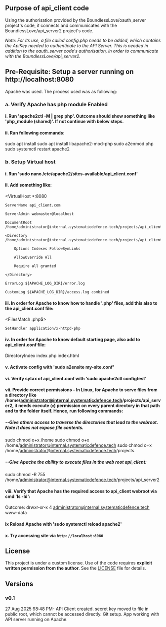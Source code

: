 ## Purpose of api_client code
Using the authorisation provided by the BoundlessLove/oauth_server project's code, it connects and communicates with the BoundlessLove/api_server2 project's code. 

*Note: For its use, a file called config.php needs to be added, which contains the ApiKey needed to authenticate to the API Server. This is needed in addition to the oauth_server code's authorisation, in order to communicate with the BoundlessLove/api_server2.*

## Pre-Requisite: Setup a server running on http://localhost:8080
Apache was used. The process used was as following:
### a. Verify Apache has php module Enabled
#### i. Run 'apache2ctl -M | grep php'. Outcome should show something like 'php_module (shared)'. If not continue with below steps.
#### ii. Run following commands:
sudo apt install
sudo apt install libapache2-mod-php
sudo a2enmod php
sudo systemctl restart apache2


### b. Setup Virtual host
#### i. Run 'sudo nano /etc/apache2/sites-available/api_client.conf'
#### ii. Add something like:
<VirtualHost *:8080

    ServerName api_client.com
    
    ServerAdmin webmaster@localhost
    
    DocumentRoot /home/administrator@internal.systematicdefence.tech/projects/api_client
    
    <Directory /home/administrator@internal.systematicdefence.tech/projects/api_client>
    
        Options Indexes FollowSymLinks
        
        AllowOverride All
        
        Require all granted
        
    </Directory>

    ErrorLog ${APACHE_LOG_DIR}/error.log
    
    CustomLog ${APACHE_LOG_DIR}/access.log combined
    
</VirtualHost>

#### iii. In order for Apache to know how to handle '.php' files, add this also to the api_client.conf file:

<FilesMatch \.php$>

    SetHandler application/x-httpd-php

</FilesMatch>

#### iv. In order for Apache to know default starting page, also add to api_client.conf file:
DirectoryIndex index.php index.html

#### v. Activate config with 'sudo a2ensite my-site.conf'
#### vi. Verify sytax of api_client.conf with 'sudo apache2ctl configtest'
#### vii. Provide correct permissions - In Linux, for Apache to serve files from a directory like /home/administrator@internal.systematicdefence.tech/projects/api_server2, it needs **execute (`x`) permission** on **every parent directory** in that path and to the folder itself. Hence, run following commands:
##### --Give others access to traverse the directories that lead to the webroot. Note it does not expose file contents.
sudo chmod o+x /home
sudo chmod o+x /home/administrator@internal.systematicdefence.tech
sudo chmod o+x /home/administrator@internal.systematicdefence.tech/projects
##### --Give Apache the ability to execute files in the web root api_client:
sudo chmod -R 755 /home/administrator@internal.systematicdefence.tech/projects/api_server2

#### viii. Verify that Apache has the required access to api_client webroot via cmd 'ls -ld':
Outcome: drwxr-xr-x 4 administrator@internal.systematicdefence.tech www-data

#### ix Reload Apache with 'sudo systemctl reload apache2'
#### x. Try accessing site via `http://localhost:8080` 

## License
This project is under a custom license. Use of the code requires **explicit written permission from the author**. See the [LICENSE](./LICENSE) file for details.

## Versions
### v0.1 
27 Aug 2025 98:48 PM- API Client created. secret key moved to file in public root, which cannot be accessed directly. Git setup. App working with API server running on Apache.

